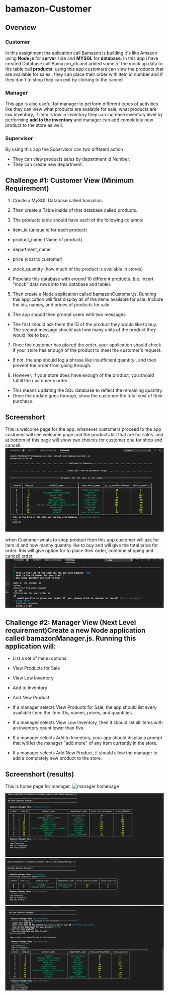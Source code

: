 # bamazon-Customer
## Overview
### Customer 
In this assignment the aplication call Bamazon is building it's like Amazon using  **Node js** for **server** side and **MYSQL** for **database**. In this app i have created Database call Bamazon_db and added some of the mock up data to the table call **products**. using this app customers can view the products that are available for sales , they can place their order with item id number and if they don't to shop they can exit by clicking to the cancell.
 ### Manager 
 This app is also useful for manager to perform different types of activities like they can view what products are  avaiable for sale, what products are low inventory, if item is low in inventory they can increase inventory level by performing **add to the inventory** and manager can add completely new product to the store as well.
### Supervisor 
By using this app the Supervisor can two different action 
- They can view products sales by department id Number.
- They can create new department.

## Challenge #1: Customer View (Minimum Requirement)
1. Create a MySQL Database called bamazon.


2. Then create a Table inside of that database called products.


3. The products table should have each of the following columns:


- item_id (unique id for each product)


- product_name (Name of product)


- department_name


- price (cost to customer)


- stock_quantity (how much of the product is available in stores)




4. Populate this database with around 10 different products. (i.e. Insert "mock" data rows into this database and table).


5. Then create a Node application called bamazonCustomer.js. Running this application will first display all of the items available for sale. Include the ids, names, and prices of products for sale.


6. The app should then prompt users with two messages.

- The first should ask them the ID of the product they would like to buy.
The second message should ask how many units of the product they would like to buy.



7. Once the customer has placed the order, your application should check if your store has enough of the product to meet the customer's request.

- If not, the app should log a phrase like Insufficient quantity!, and then prevent the order from going through.



8. However, if your store does have enough of the product, you should fulfill the customer's order.

- This means updating the SQL database to reflect the remaining quantity.
- Once the update goes through, show the customer the total cost of their purchase.

## Screenshort
This is welcome page for the app. whenever customers proceed to the app customer will see welcome page and the products list that are for sales. and at bottom of this page will show two choices for customer one for shop and cancell.
<img src="images/Image 11-18-19 at 11.59 PM.jpg"
alt="database table in console"/>

when Customer wnats to shop product from this app customer will ask for item id and how manny quantity like to buy and will give the total price for order. this will give option for to place their order, continue shpping  and cancell order.
<img src="images/Image 11-19-19 at 12.11 AM.jpg"
alt="total for shopping"/>

## Challenge #2: Manager View (Next Level requirement)Create a new Node application called bamazonManager.js. Running this application will:


- List a set of menu options:


* View Products for Sale


* View Low Inventory


* Add to Inventory


* Add New Product




- If a manager selects View Products for Sale, the app should list every available item: the item IDs, names, prices, and quantities.


- If a manager selects View Low Inventory, then it should list all items with an inventory count lower than five.


- If a manager selects Add to Inventory, your app should display a prompt that will let the manager "add more" of any item currently in the store.


 - If a manager selects Add New Product, it should allow the manager to add a completely new product to the store.


 ## Screenshort (results)
 This is home page for manager.
 <img src="images/Screen Shot 2019-11-19 at 12.50.25 AM"
alt="manager homepage"/>


<img src="images/Image 11-19-19 at 12.54 AM.jpg"
alt="total for shopping"/>
<img src="images/Image 11-19-19 at 12.55 AM.jpg"
alt="total for shopping"/>
<img src="images/Image 11-19-19 at 1.00 AM.jpg"
alt="total for shopping"/>
